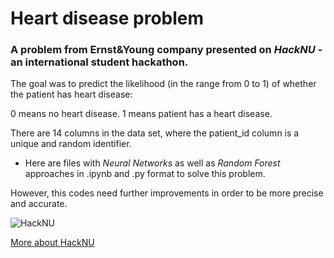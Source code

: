 # Heart disease problem 

### A problem from Ernst&Young company presented on *HackNU* - an international student hackathon.

The goal was to predict the likelihood (in the range from 0 to 1) of whether the patient has heart disease:

0 means no heart disease. 1 means patient has a heart disease.

There are 14 columns in the data set, where the patient_id column is a unique and random identifier.

* Here are files with *Neural Networks* as well as *Random Forest* approaches in .ipynb and .py format to solve this problem. 

However, this codes need further improvements in order to be more precise and accurate.

![HackNU](https://raw.githubusercontent.com/username/projectname/branch/path/to/img.png)

[More about HackNU](http://hacknu.kz)


